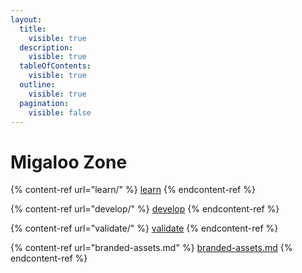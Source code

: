 ```yaml
---
layout:
  title:
    visible: true
  description:
    visible: true
  tableOfContents:
    visible: true
  outline:
    visible: true
  pagination:
    visible: false
---
```


# Migaloo Zone

{% content-ref url="learn/" %}
[learn](learn/)
{% endcontent-ref %}

{% content-ref url="develop/" %}
[develop](develop/)
{% endcontent-ref %}

{% content-ref url="validate/" %}
[validate](validate/)
{% endcontent-ref %}

{% content-ref url="branded-assets.md" %}
[branded-assets.md](branded-assets.md)
{% endcontent-ref %}
